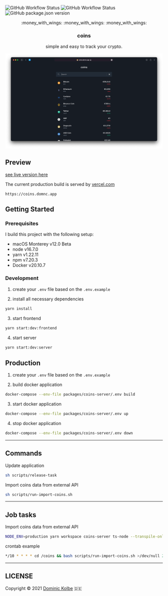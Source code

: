 ![GitHub Workflow Status](https://img.shields.io/github/workflow/status/dominickolbe/coins/Tests?label=tests)
![GitHub Workflow Status](https://img.shields.io/github/workflow/status/dominickolbe/coins/Release?label=release)
![GitHub package.json version](https://img.shields.io/github/package-json/v/dominickolbe/coins)

<p align="center">
  <p align="center">:money_with_wings: :money_with_wings: :money_with_wings:</p>
  <h3 align="center">coins</h3>
  <p align="center">simple and easy to track your crypto.<p>
</p>

![Preview](https://github.com/dominickolbe/coins/blob/master/preview.png?raw=true "coins.domnc.app")

## Preview

[see live version here](https://coins.domnc.app)

The current production build is served by [vercel.com](https://vercel.com)

```http
https://coins.domnc.app
```

## Getting Started

### Prerequisites

I build this project with the following setup:

- macOS Monterey v12.0 Beta
- node v16.7.0
- yarn v1.22.11
- npm v7.20.3
- Docker v20.10.7

### Development

1. create your `.env` file based on the `.env.example`

2. install all necessary dependencies

```bash
yarn install
```

3. start frontend

```bash
yarn start:dev:frontend
```

4. start server

```bash
yarn start:dev:server
```

## Production

1. create your `.env` file based on the `.env.example`

2. build docker application

```bash
docker-compose --env-file packages/coins-server/.env build
```

3. start docker application

```bash
docker-compose --env-file packages/coins-server/.env up
```

4. stop docker application

```bash
docker-compose --env-file packages/coins-server/.env down
```

---

## Commands

Update application

```bash
sh scripts/release-task
```

Import coins data from external API

```bash
sh scripts/run-import-coins.sh
```

---

## Job tasks

Import coins data from external API

```bash
NODE_ENV=production yarn workspace coins-server ts-node --transpile-only ./src/tasks/run-import-coins.ts *OPTIONAL_PAGE*
```

crontab example

```bash
*/10 * * * * cd /coins && bash scripts/run-import-coins.sh >/dev/null 2>&1
```

---

## LICENSE

Copyright © 2021 [Dominic Kolbe](https://dominickolbe.dk) :de:
